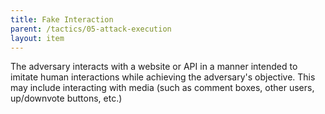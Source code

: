 ```yaml
---
title: Fake Interaction
parent: /tactics/05-attack-execution
layout: item
---
```


<p>The adversary interacts with a website or API in a manner intended to imitate human interactions while achieving the adversary's objective. This may include interacting with media (such as comment boxes, other users, up/downvote buttons, etc.)</p>
